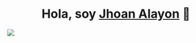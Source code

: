 <div align="center">
<h1 align="center">Hola, soy <a href="https://aristi.dev">Jhoan Alayon</a> 👋</h1>
</div>
<img src="https://tecnodaniel.com/wp-content/uploads/2015/12/habilidades-desarrollador-web.jpg">
<div/>



